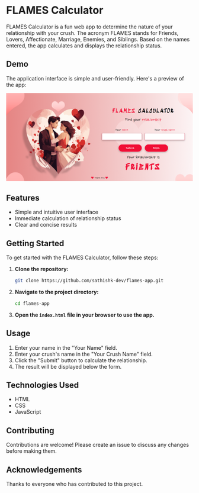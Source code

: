 # FLAMES Calculator

FLAMES Calculator is a fun web app to determine the nature of your relationship with your crush. The acronym FLAMES stands for Friends, Lovers, Affectionate, Marriage, Enemies, and Siblings. Based on the names entered, the app calculates and displays the relationship status.

## Demo

The application interface is simple and user-friendly. Here's a preview of the app:

![Demo](assets/app.png)

## Features

- Simple and intuitive user interface
- Immediate calculation of relationship status
- Clear and concise results

## Getting Started

To get started with the FLAMES Calculator, follow these steps:

1. **Clone the repository:**
    ```bash
    git clone https://github.com/sathishk-dev/flames-app.git
    ```

2. **Navigate to the project directory:**
    ```bash
    cd flames-app
    ```

3. **Open the `index.html` file in your browser to use the app.**

## Usage

1. Enter your name in the "Your Name" field.
2. Enter your crush's name in the "Your Crush Name" field.
3. Click the "Submit" button to calculate the relationship.
4. The result will be displayed below the form.

## Technologies Used

- HTML
- CSS
- JavaScript

## Contributing

Contributions are welcome! Please create an issue to discuss any changes before making them.

## Acknowledgements

Thanks to everyone who has contributed to this project.
